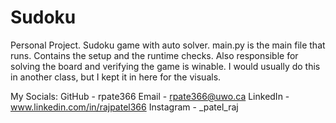 # Sudoku
Personal Project. Sudoku game with auto solver.
main.py is the main file that runs. 
    Contains the setup and the runtime checks.
    Also responsible for solving the board and verifying the game is winable. I would usually do this in another class, but I kept it in here for the visuals.

My Socials:
    GitHub - rpate366
    Email - rpate366@uwo.ca
    LinkedIn - www.linkedin.com/in/rajpatel366
    Instagram - _patel_raj
